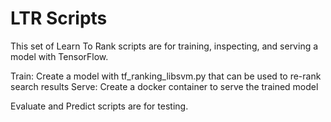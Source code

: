 # LTR Scripts

This set of Learn To Rank scripts are for training, inspecting, and serving
a model with TensorFlow.

Train: Create a model with tf_ranking_libsvm.py that can be used to re-rank search results
Serve: Create a docker container to serve the trained model

Evaluate and Predict scripts are for testing.
